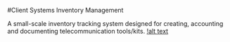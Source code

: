#Client Systems Inventory Management

A small-scale inventory tracking system designed for creating, accounting and documenting telecommunication tools/kits.
[!alt text](https://raw.githubusercontent.com/mason-wolf/csims/master/images/screenshot_1.png)
